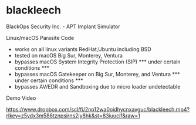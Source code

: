 # blackleech
BlackOps Security Inc. - APT Implant Simulator

Linux/macOS Parasite Code

- works on all linux variants RedHat,Ubuntu including BSD
- tested on macOS Big Sur, Monterey, Ventura
- bypasses macOS System Integrity Protection (SIP) *** under certain conditions ***
- bypasses macOS Gatekeeper on Big Sur, Monterey, and Ventura *** under certain conditions ***
- bypasses AV/EDR and Sandboxing due to micro loader undetectable

Demo Video

https://www.dropbox.com/scl/fi/2np12wa0oidhycnxavguc/blackleech.mp4?rlkey=z5ydx3m586tznpsirns2jy8hk&st=83iuucif&raw=1
